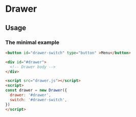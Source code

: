 # Drawer

## Usage

### The minimal example

```html
<button id="drawer-switch" type="button" >Menu</button>

<div id="#drawer">
  <!-- Drawer body -->
</div>

<script src="drawer.js"></script>
<script>
const drawer = new Drawer({
  drawer: '#drawer',
  switch: '#drawer-switch',
})
</script>
```
